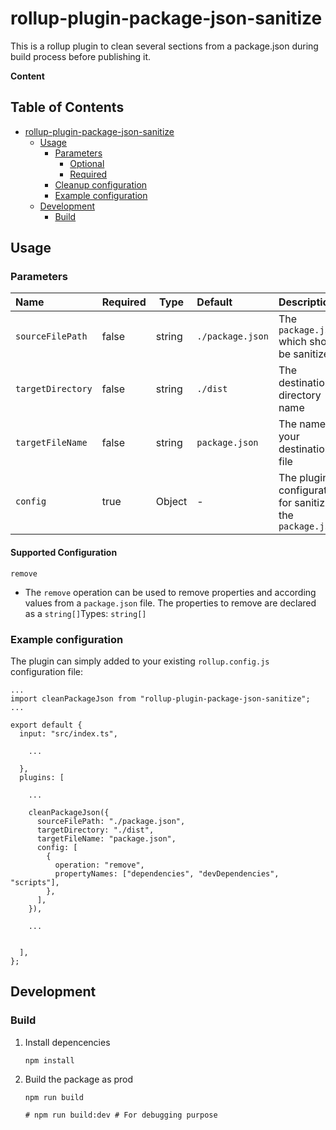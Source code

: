 # rollup-plugin-package-json-sanitize

This is a rollup plugin to clean several sections from a package.json during build process before publishing it.

**Content**

## Table of Contents

- [rollup-plugin-package-json-sanitize](#rollup-plugin-package-json-sanitize)
  - [Usage](#usage)
    - [Parameters](#parameters)
      - [Optional](#optional)
      - [Required](#required)
    - [Cleanup configuration](#cleanup-configuration)
    - [Example configuration](#example-configuration)
  - [Development](#development)
    - [Build](#build)

## Usage

### Parameters

| Name              | Required | Type   | Default          | Description                                                |
| :---------------- | :------- | ------ | :--------------- | :--------------------------------------------------------- |
| `sourceFilePath`  | false    | string | `./package.json` | The `package.json` which should be sanitized               |
| `targetDirectory` | false    | string | `./dist`         | The destination directory name                             |
| `targetFileName`  | false    | string | `package.json`   | The name of your destination file                          |
| `config`          | true     | Object | -                | The plugin configuration for sanitizing the `package.json` |

#### Supported Configuration

`remove`

- The `remove` operation can be used to remove properties and according values from a `package.json` file. The properties to remove are declared as a `string[]`Types: `string[]`

### Example configuration

The plugin can simply added to your existing `rollup.config.js` configuration file:

```
...
import cleanPackageJson from "rollup-plugin-package-json-sanitize";
...

export default {
  input: "src/index.ts",

    ...

  },
  plugins: [

    ...

    cleanPackageJson({
      sourceFilePath: "./package.json",
      targetDirectory: "./dist",
      targetFileName: "package.json",
      config: [
        {
          operation: "remove",
          propertyNames: ["dependencies", "devDependencies", "scripts"],
        },
      ],
    }),

    ...


  ],
};

```

## Development

### Build

1. Install depencencies

   ```
   npm install
   ```

2. Build the package as prod

   ```
   npm run build

   # npm run build:dev # For debugging purpose

   ```
